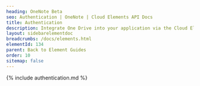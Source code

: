 ```yaml
---
heading: OneNote Beta
seo: Authentication | OneNote | Cloud Elements API Docs
title: Authentication
description: Integrate One Drive into your application via the Cloud Elements APIs.
layout: sidebarelementdoc
breadcrumbs: /docs/elements.html
elementId: 134
parent: Back to Element Guides
order: 10
sitemap: false
---
```


{% include authentication.md %}
